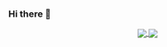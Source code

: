 ### Hi there 👋

<p align="center">
  <a href="https://github.com/mercvre/mercvre">
    <img align="center" src="https://github-readme-stats.vercel.app/api/top-langs/?username=mercvre&theme=swift&layout=compact&hide=javascript,html" />
  </a>
  <a href="https://github.com/mercvre/mercvre">
    <img align="center" src="https://github-readme-stats.vercel.app/api?username=mercvre&theme=swift&show_icons=true" />
  </a>
</p>

<!--
**mercvre/mercvre** is a ✨ _special_ ✨ repository because its `README.md` (this file) appears on your GitHub profile.

Here are some ideas to get you started:

- 🔭 I’m currently working on ...
- 🌱 I’m currently learning ...
- 👯 I’m looking to collaborate on ...
- 🤔 I’m looking for help with ...
- 💬 Ask me about ...
- 📫 How to reach me: ...
- 😄 Pronouns: ...
- ⚡ Fun fact: ...
-->
